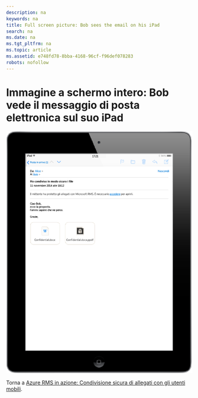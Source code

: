 ```yaml
---
description: na
keywords: na
title: Full screen picture: Bob sees the email on his iPad
search: na
ms.date: na
ms.tgt_pltfrm: na
ms.topic: article
ms.assetid: e748fd78-8bba-4168-96cf-f96def078283
robots: nofollow
---
```

# Immagine a schermo intero: Bob vede il messaggio di posta elettronica sul suo iPad
![](../Image/AzRMS_StoryboardEmaill2.PNG)

Torna a [Azure RMS in azione: Condivisione sicura di allegati con gli utenti mobili](http://technet.microsoft.com/library/jj585026.aspx).

